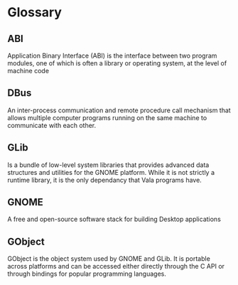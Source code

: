 # Glossary

## ABI

Application Binary Interface (ABI) is the interface between two program modules, one of which is often a library or operating system, at the level of machine code

## DBus

An inter-process communication and remote procedure call mechanism that allows multiple computer programs running on the same machine to communicate with each other.

## GLib

Is a bundle of low-level system libraries that provides advanced data structures and utilities for the GNOME platform. While it is not strictly a runtime library, it is the only dependancy that Vala programs have.

## GNOME

A free and open-source software stack for building Desktop applications

## GObject

GObject is the object system used by GNOME and GLib. It is portable across platforms and can be accessed either directly through the C API or through bindings for popular programming languages.


